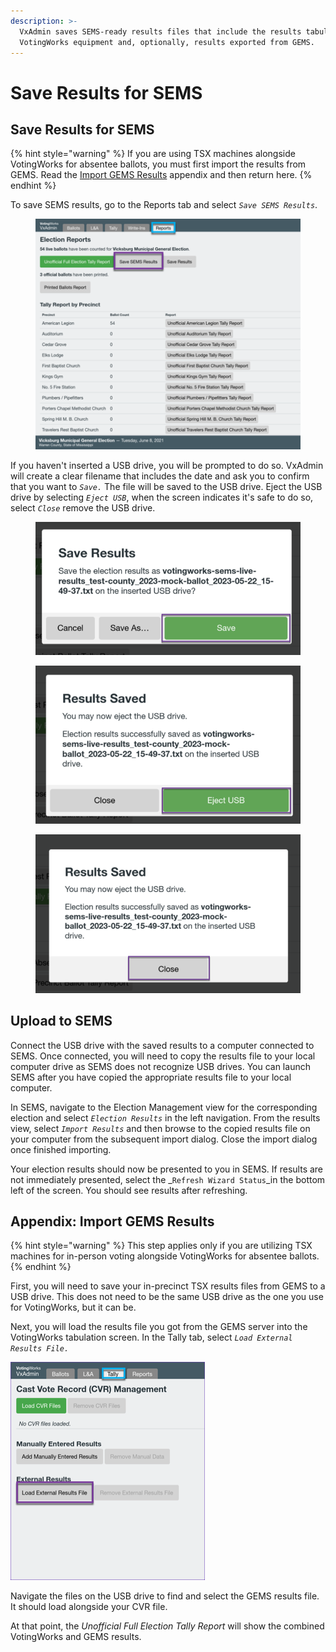 ```yaml
---
description: >-
  VxAdmin saves SEMS-ready results files that include the results tabulated by
  VotingWorks equipment and, optionally, results exported from GEMS.
---
```


# Save Results for SEMS

## Save Results for SEMS

{% hint style="warning" %}
If you are using TSX machines alongside VotingWorks for absentee ballots, you must first import the results from GEMS. Read the [Import GEMS Results](export-results.md#appendix-import-gems-results) appendix and then return here.
{% endhint %}

To save SEMS results, go to the Reports tab and select _`Save SEMS Results`_.

<figure><img src="../.gitbook/assets/image (85).png" alt=""><figcaption></figcaption></figure>

If you haven't inserted a USB drive, you will be prompted to do so. VxAdmin will create a clear filename that includes the date and ask you to confirm that you want to _`Save.`_ The file will be saved to the USB drive. Eject the USB drive by selecting _`Eject USB`_, when the screen indicates it's safe to do so, select _`Close`_ remove the USB drive.

<div>

<figure><img src="../.gitbook/assets/1 save results.png" alt=""><figcaption></figcaption></figure>

 

<figure><img src="../.gitbook/assets/2 eject usb.png" alt=""><figcaption></figcaption></figure>

 

<figure><img src="../.gitbook/assets/3 close.png" alt=""><figcaption></figcaption></figure>

</div>

## Upload to SEMS

Connect the USB drive with the saved results to a computer connected to SEMS. Once connected, you will need to copy the results file to your local computer drive as SEMS does not recognize USB drives. You can launch SEMS after you have copied the appropriate results file to your local computer.

In SEMS, navigate to the Election Management view for the corresponding election and select _`Election Results`_ in the left navigation. From the results view, select _`Import Results`_ and then browse to the copied results file on your computer from the subsequent import dialog. Close the import dialog once finished importing.

Your election results should now be presented to you in SEMS. If results are not immediately presented, select the _`Refresh Wizard Status`_in the bottom left of the screen. You should see results after refreshing.

## Appendix: Import GEMS Results

{% hint style="warning" %}
This step applies only if you are utilizing TSX machines for in-person voting alongside VotingWorks for absentee ballots.
{% endhint %}

First, you will need to save your in-precinct TSX results files from GEMS to a USB drive. This does not need to be the same USB drive as the one you use for VotingWorks, but it can be.

Next, you will load the results file you got from the GEMS server into the VotingWorks tabulation screen. In the Tally tab, select _`Load External Results File.`_

![](<../.gitbook/assets/image (236).png>)

Navigate the files on the USB drive to find and select the GEMS results file. It should load alongside your CVR file.

At that point, the _Unofficial Full Election Tally Report_ will show the combined VotingWorks and GEMS results.
